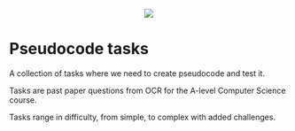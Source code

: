 <p align="center">
  <img src="../../../common-assets/blob/main/images/bhasvic/bhasvic-rect-hills-text-small.png?raw=true">
</p>

# Pseudocode tasks <!-- omit in toc -->

A collection of tasks where we need to create pseudocode and test it.

Tasks are past paper questions from OCR for the A-level Computer Science course.

Tasks range in difficulty, from simple, to complex with added challenges.
